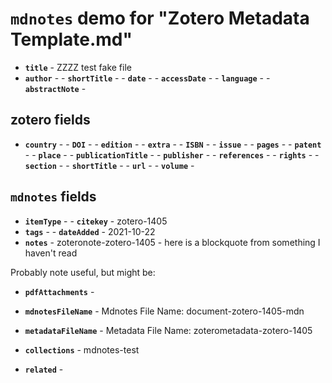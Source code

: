 # `mdnotes` demo for "Zotero Metadata Template.md"

- **`title`** - ZZZZ test fake file
- **`author`** - - **`shortTitle`** - - **`date`** - - **`accessDate`** - - **`language`** - - **`abstractNote`** - 
## zotero fields

- **`country`** - - **`DOI`** - - **`edition`** - - **`extra`** - - **`ISBN`** - - **`issue`** - - **`pages`** - - **`patent`** - - **`place`** - - **`publicationTitle`** - - **`publisher`** - - **`references`** - - **`rights`** - - **`section`** - - **`shortTitle`** - - **`url`** - - **`volume`** - 

## `mdnotes`  fields

- **`itemType`** - - **`citekey`** - zotero-1405
- **`tags`** - - **`dateAdded`** - 2021-10-22
- **`notes`** - zoteronote-zotero-1405 - here is a blockquote from something I haven't read

Probably note useful, but might be:

- **`pdfAttachments`** - 
- **`mdnotesFileName`** -  Mdnotes File Name: document-zotero-1405-mdn

- **`metadataFileName`** -  Metadata File Name: zoterometadata-zotero-1405

- **`collections`** - mdnotes-test

- **`related`** - 
  